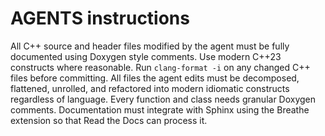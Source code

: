 # AGENTS instructions

All C++ source and header files modified by the agent must be fully documented using Doxygen style comments.
Use modern C++23 constructs where reasonable.
Run `clang-format -i` on any changed C++ files before committing.
All files the agent edits must be decomposed, flattened, unrolled, and refactored
into modern idiomatic constructs regardless of language. Every function and class
needs granular Doxygen comments.
Documentation must integrate with Sphinx using the Breathe extension so
that Read the Docs can process it.
